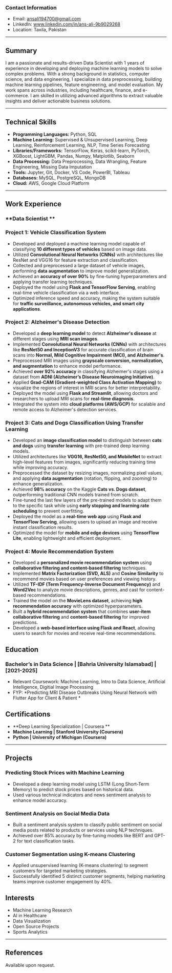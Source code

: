 ### **Contact Information**
- Email: ansali194700@gmail.com  
- LinkedIn: www.linkedin.com/in/ans-ali-9b9029268   
- Location: Taxila, Pakistan

---

## **Summary**

I am a passionate and results-driven Data Scientist with 1 years of experience in developing and deploying machine learning models to solve complex problems. With a strong background in statistics, computer science, and data engineering, I specialize in data preprocessing, building machine learning pipelines, feature engineering, and model evaluation. My work spans across industries, including healthcare, finance, and e-commerce. I am skilled in utilizing advanced algorithms to extract valuable insights and deliver actionable business solutions.

---

## **Technical Skills**

- **Programming Languages:** Python, SQL  
- **Machine Learning:** Supervised & Unsupervised Learning, Deep Learning, Reinforcement Learning, NLP, Time Series Forecasting  
- **Libraries/Frameworks:** TensorFlow, Keras, scikit-learn, PyTorch, XGBoost, LightGBM, Pandas, Numpy, Matplotlib, Seaborn  
- **Data Processing:** Data Preprocessing, Data Wrangling, Feature Engineering, Missing Data Imputation  
- **Tools:** Jupyter, Git, Docker, VS Code, PowerBI, Tableau  
- **Databases:** MySQL, PostgreSQL, MongoDB  
- **Cloud:** AWS, Google Cloud Platform  


---

## **Work Experience**

### **Data Scientist **
### **Project 1: Vehicle Classification System**  
- Developed and deployed a machine learning model capable of classifying **10 different types of vehicles** based on image data.  
- Utilized **Convolutional Neural Networks (CNNs)** with architectures like ResNet and VGG16 for feature extraction and classification.  
- Collected and preprocessed a large dataset of vehicle images, performing **data augmentation** to improve model generalization.  
- Achieved an **accuracy of over 90%** by fine-tuning hyperparameters and applying transfer learning techniques.  
- Deployed the model using **Flask and TensorFlow Serving**, enabling real-time vehicle classification via a web interface.  
- Optimized inference speed and accuracy, making the system suitable for **traffic surveillance, autonomous vehicles, and smart city applications**.

### **Project 2: Alzheimer's Disease Detection**  
- Developed a **deep learning model** to detect **Alzheimer's disease** at different stages using **MRI scan images**.  
- Implemented **Convolutional Neural Networks (CNNs)** with architectures like **ResNet50 and InceptionV3** for accurate classification of brain scans into **Normal, Mild Cognitive Impairment (MCI), and Alzheimer's**.  
- Preprocessed MRI images using **grayscale conversion, normalization, and augmentation** to enhance model performance.  
- Achieved **over 92% accuracy** in classifying Alzheimer's stages using a dataset from **ADNI (Alzheimer’s Disease Neuroimaging Initiative)**.  
- Applied **Grad-CAM (Gradient-weighted Class Activation Mapping)** to visualize the regions of interest in MRI scans for better interpretability.  
- Deployed the model using **Flask and Streamlit**, allowing doctors and researchers to upload MRI scans for **real-time diagnosis**.  
- Integrated the system into **cloud platforms (AWS/GCP)** for scalable and remote access to Alzheimer's detection services.


### **Project 3: Cats and Dogs Classification Using Transfer Learning**  
- Developed an **image classification model** to distinguish between **cats and dogs** using **transfer learning** with pre-trained deep learning models.  
- Utilized architectures like **VGG16, ResNet50, and MobileNet** to extract high-level features from images, significantly reducing training time while improving accuracy.  
- Preprocessed the dataset by resizing images, normalizing pixel values, and applying **data augmentation** (rotation, flipping, and zooming) to enhance generalization.  
- Achieved **98% accuracy** on the Kaggle **Cats vs. Dogs dataset**, outperforming traditional CNN models trained from scratch.  
- Fine-tuned the last few layers of the pre-trained models to adapt them to the specific task while using **early stopping and learning rate scheduling** to prevent overfitting.  
- Deployed the model as a **real-time web app** using **Flask and TensorFlow Serving**, allowing users to upload an image and receive instant classification results.  
- Optimized the model for **mobile and edge devices** using **TensorFlow Lite**, enabling lightweight and efficient deployment.

### **Project 4: Movie Recommendation System**  
- Developed a **personalized movie recommendation system** using **collaborative filtering and content-based filtering** techniques.  
- Implemented **Matrix Factorization (SVD, ALS)** and **Cosine Similarity** to recommend movies based on user preferences and viewing history.  
- Utilized **TF-IDF (Term Frequency-Inverse Document Frequency)** and **Word2Vec** to analyze movie descriptions, genres, and cast for content-based recommendations.  
- Trained the model on the **MovieLens dataset**, achieving **high recommendation accuracy** with optimized hyperparameters.  
- Built a **hybrid recommendation system** that combines **user-item collaborative filtering** and **content-based filtering** for improved predictions.  
- Developed a **web-based interface using Flask and React**, allowing users to search for movies and receive real-time recommendations.  



## **Education**

### **Bachelor’s in Data Science | [Bahria University Islamabad] | [2021-2025]**
- Relevant Coursework: Machine Learning, Intro to Data Science,  Artificial Intelligence, Digitial Image Processing
- FYP: *Predicting MRI Disease Outbreaks Using Neural Network with Flutter App for Client & Patient *



## **Certifications**

 - **Deep Learning Specialization | Coursera **  
- **Machine Learning | Stanford University (Coursera)**  
- **Python | University of Michigan (Coursera)**

---

## **Projects**

### **Predicting Stock Prices with Machine Learning**  
- Developed a deep learning model using LSTM (Long Short-Term Memory) to predict stock prices based on historical data.  
- Used various technical indicators and news sentiment analysis to enhance model accuracy.

### **Sentiment Analysis on Social Media Data**  
- Built a sentiment analysis system to classify public sentiment on social media posts related to products or services using NLP techniques.  
- Achieved over 85% accuracy by fine-tuning models like BERT and GPT-2 for text classification tasks.

### **Customer Segmentation using K-means Clustering**  
- Applied unsupervised learning (K-means clustering) to segment customers for targeted marketing strategies.  
- Successfully identified 5 distinct customer segments, helping marketing teams improve customer engagement by 40%.




## **Interests**

- Machine Learning Research  
- AI in Healthcare  
- Data Visualization  
- Open Source Projects  
- Sports Analytics  

---

## **References**

Available upon request.

